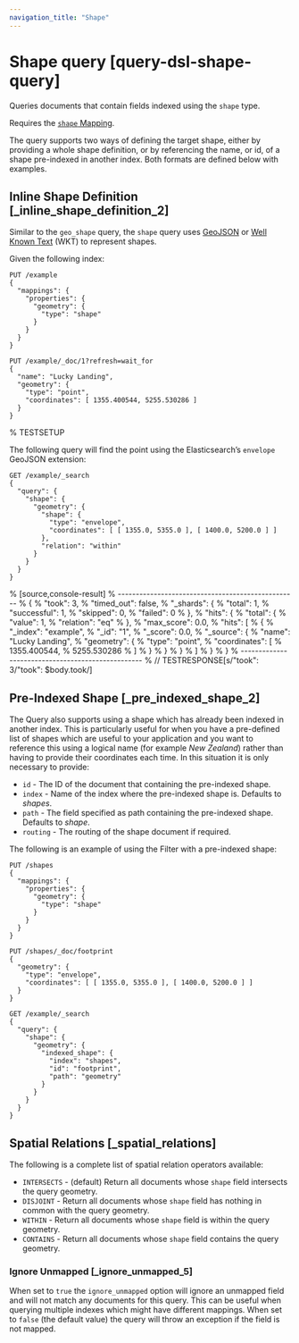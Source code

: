 ```yaml
---
navigation_title: "Shape"
---
```


# Shape query [query-dsl-shape-query]


Queries documents that contain fields indexed using the `shape` type.

Requires the [`shape` Mapping](shape.md).

The query supports two ways of defining the target shape, either by providing a whole shape definition, or by referencing the name, or id, of a shape pre-indexed in another index. Both formats are defined below with examples.

## Inline Shape Definition [_inline_shape_definition_2]

Similar to the `geo_shape` query, the `shape` query uses [GeoJSON](http://geojson.org) or [Well Known Text](https://en.wikipedia.org/wiki/Well-known_text_representation_of_geometry) (WKT) to represent shapes.

Given the following index:

```console
PUT /example
{
  "mappings": {
    "properties": {
      "geometry": {
        "type": "shape"
      }
    }
  }
}

PUT /example/_doc/1?refresh=wait_for
{
  "name": "Lucky Landing",
  "geometry": {
    "type": "point",
    "coordinates": [ 1355.400544, 5255.530286 ]
  }
}
```

%  TESTSETUP

The following query will find the point using the Elasticsearch’s `envelope` GeoJSON extension:

```console
GET /example/_search
{
  "query": {
    "shape": {
      "geometry": {
        "shape": {
          "type": "envelope",
          "coordinates": [ [ 1355.0, 5355.0 ], [ 1400.0, 5200.0 ] ]
        },
        "relation": "within"
      }
    }
  }
}
```

% [source,console-result]
% --------------------------------------------------
% {
%   "took": 3,
%   "timed_out": false,
%   "_shards": {
%     "total": 1,
%     "successful": 1,
%     "skipped": 0,
%     "failed": 0
%   },
%   "hits": {
%     "total": {
%       "value": 1,
%       "relation": "eq"
%     },
%     "max_score": 0.0,
%     "hits": [
%       {
%         "_index": "example",
%         "_id": "1",
%         "_score": 0.0,
%         "_source": {
%           "name": "Lucky Landing",
%           "geometry": {
%             "type": "point",
%             "coordinates": [
%               1355.400544,
%               5255.530286
%             ]
%           }
%         }
%       }
%     ]
%   }
% }
% --------------------------------------------------
% // TESTRESPONSE[s/"took": 3/"took": $body.took/]


## Pre-Indexed Shape [_pre_indexed_shape_2]

The Query also supports using a shape which has already been indexed in another index. This is particularly useful for when you have a pre-defined list of shapes which are useful to your application and you want to reference this using a logical name (for example *New Zealand*) rather than having to provide their coordinates each time. In this situation it is only necessary to provide:

* `id` - The ID of the document that containing the pre-indexed shape.
* `index` - Name of the index where the pre-indexed shape is. Defaults to *shapes*.
* `path` - The field specified as path containing the pre-indexed shape. Defaults to *shape*.
* `routing` - The routing of the shape document if required.

The following is an example of using the Filter with a pre-indexed shape:

```console
PUT /shapes
{
  "mappings": {
    "properties": {
      "geometry": {
        "type": "shape"
      }
    }
  }
}

PUT /shapes/_doc/footprint
{
  "geometry": {
    "type": "envelope",
    "coordinates": [ [ 1355.0, 5355.0 ], [ 1400.0, 5200.0 ] ]
  }
}

GET /example/_search
{
  "query": {
    "shape": {
      "geometry": {
        "indexed_shape": {
          "index": "shapes",
          "id": "footprint",
          "path": "geometry"
        }
      }
    }
  }
}
```


## Spatial Relations [_spatial_relations]

The following is a complete list of spatial relation operators available:

* `INTERSECTS` - (default) Return all documents whose `shape` field intersects the query geometry.
* `DISJOINT` - Return all documents whose `shape` field has nothing in common with the query geometry.
* `WITHIN` - Return all documents whose `shape` field is within the query geometry.
* `CONTAINS` - Return all documents whose `shape` field contains the query geometry.


### Ignore Unmapped [_ignore_unmapped_5] 

When set to `true` the `ignore_unmapped` option will ignore an unmapped field and will not match any documents for this query. This can be useful when querying multiple indexes which might have different mappings. When set to `false` (the default value) the query will throw an exception if the field is not mapped.


